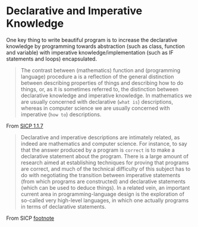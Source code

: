 # Declarative and Imperative Knowledge

One key thing to write beautiful program is to increase the declarative knowledge by programming towards abstraction (such as class, function and variable) with imperative knowledge/implementation (such as IF statements and loops) encapsulated.

> The contrast between (mathematics) function and (programming language) procedure a  is a reflection of the general distinction between describing properties of things and describing how to do things, or, as it is sometimes referred to, the distinction between declarative knowledge and imperative knowledge. In mathematics we are usually concerned with declarative (`what is`) descriptions, whereas in computer science we are usually concerned with imperative (`how to`) descriptions.

From [SICP 1.1.7](https://mitpress.mit.edu/sicp/full-text/book/book-Z-H-10.html#%_sec_1.1.7) 

> Declarative and imperative descriptions are intimately related, as indeed are mathematics and computer science. For instance, to say that the answer produced by a program is `correct` is to make a declarative statement about the program. There is a large amount of research aimed at establishing techniques for proving that programs are correct, and much of the technical difficulty of this subject has to do with negotiating the transition between imperative statements (from which programs are constructed) and declarative statements (which can be used to deduce things). In a related vein, an important current area in programming-language design is the exploration of so-called very high-level languages, in which one actually programs in terms of declarative statements. 

From SICP [footnote](https://mitpress.mit.edu/sicp/full-text/book/book-Z-H-10.html#footnote_Temp_32)